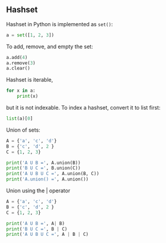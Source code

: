 ## Hashset

Hashset in Python is implemented as ```set()```:
```python
a = set([1, 2, 3])
```
To add, remove, and empty the set:
```python
a.add(4)
a.remove(3)
a.clear()
```
Hashset is iterable,
```python
for x in a:
    print(x)
```
but it is not indexable. To index a hashset, convert it to list first:
```python
list(a)[0]
```
Union of sets:
```python
A = {'a', 'c', 'd'}
B = {'c', 'd', 2 }
C = {1, 2, 3}

print('A U B =', A.union(B))
print('B U C =', B.union(C))
print('A U B U C =', A.union(B, C))
print('A.union() =', A.union())
```
Union using the | operator
```python
A = {'a', 'c', 'd'}
B = {'c', 'd', 2 }
C = {1, 2, 3}

print('A U B =', A| B)
print('B U C =', B | C)
print('A U B U C =', A | B | C)
```

